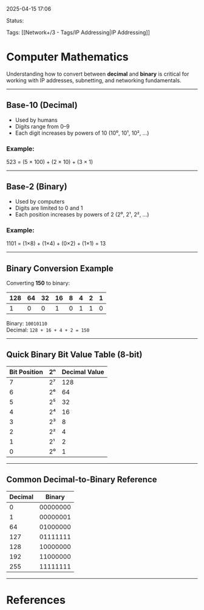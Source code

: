 2025-04-15 17:06

Status:

Tags: [[Network+/3 - Tags/IP Addressing|IP Addressing]]

# Computer Mathematics

Understanding how to convert between **decimal** and **binary** is critical for working with IP addresses, subnetting, and networking fundamentals.

---

## Base-10 (Decimal)

- Used by humans
- Digits range from 0–9
- Each digit increases by powers of 10 (10⁰, 10¹, 10², ...)

### Example:
523 = (5 × 100) + (2 × 10) + (3 × 1)

---

## Base-2 (Binary)

- Used by computers
- Digits are limited to 0 and 1
- Each position increases by powers of 2 (2⁰, 2¹, 2², ...)

### Example:
1101 = (1×8) + (1×4) + (0×2) + (1×1) = 13

---

## Binary Conversion Example

Converting **150** to binary:

| 128 | 64 | 32 | 16 | 8  | 4  | 2  | 1  |
|-----|----|----|----|----|----|----|----|
|  1  |  0 |  0 |  1 |  0 |  1 |  1 |  0 |

Binary: `10010110`  
Decimal: `128 + 16 + 4 + 2 = 150`

---

## Quick Binary Bit Value Table (8-bit)

| Bit Position | 2ⁿ  | Decimal Value |
|--------------|-----|----------------|
| 7            | 2⁷  | 128            |
| 6            | 2⁶  | 64             |
| 5            | 2⁵  | 32             |
| 4            | 2⁴  | 16             |
| 3            | 2³  | 8              |
| 2            | 2²  | 4              |
| 1            | 2¹  | 2              |
| 0            | 2⁰  | 1              |

---

## Common Decimal-to-Binary Reference

| Decimal | Binary    |
|---------|-----------|
| 0       | 00000000  |
| 1       | 00000001  |
| 64      | 01000000  |
| 127     | 01111111  |
| 128     | 10000000  |
| 192     | 11000000  |
| 255     | 11111111  |

---

# References
